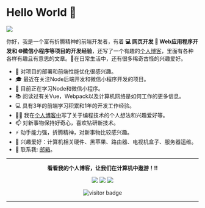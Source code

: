 # Hello World 👋

![](https://github.com/halfrost/halfrost/blob/master/icons/header_.png)

你好，我是一个富有折腾精神的前端开发者，有着 **💻 网页开发 📱 Web应用程序开发和 🌐微信小程序等项目的开发经验**，还写了一个有趣的[个人博客](https://heweiliang88.github.io/)，里面有各种各样有趣且有意思的文章。🌈在日常生活中，还有很多稀奇古怪的兴趣爱好。

* 🧐   对项目的部署和前端性能优化很感兴趣。
* 🎓   最近在关注Node后端开发和微信小程序开发的项目。
* 🌱   目前正在学习Node和微信小程序。
* 📚   阅读过有关Vue，Webpack以及计算机网络是如何工作的更多信息。
* 💻  具有3年的前端学习积累和1年的开发工作经验。
* ✍🏻  我在[个人博客中](https://heweiliang88.github.io/)写了关于编程技术的个人想法和兴趣爱好等。
* 📫  对新事物保持好奇心，喜欢钻研新技术。
* ⚡   动手能力强，折腾精神，对新事物比较感兴趣。
* 💼   兴趣爱好：计算机相关硬件、黑苹果、路由器、电视机盒子、服务器运维。
* 💬   联系我:  <a href="mailto:heweiliang88888@gmail">邮箱</a>。

<hr>
<p align="center">
  <b>看看我的个人博客，让我们在计算机中遨游！!!</b>

<p align="center">
<a href= "https://heweiliang88.github.io/"><img src="https://img.icons8.com/material-outlined/27/000000/ball-point-pen.png"/></a>
<a href= "https://juejin.cn/user/465848662763837"><img src="https://img.icons8.com/material-outlined/30/000000/linkedin.png"/></a>
<a href= "https://github.com/heweiliang88?tab=repositories"><img src="https://img.icons8.com/material-outlined/30/000000/twitter.png"/></a>
<a href= "mailto:heweiliang88888@gmail"/></a>
</p>
<p  align="center">
<!--<img src="https://visitor-badge.glitch.me/badge?page_id=halfrost.halfrost" alt="visitor badge"/>-->
<img src="https://visitor-badge.laobi.icu/badge?page_id=halfrost.halfrost" alt="visitor badge"/>       
</p>



---



